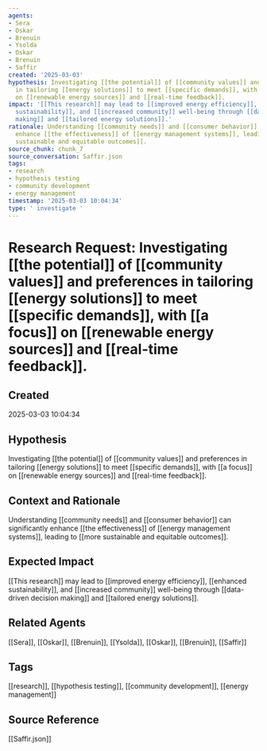```yaml
---
agents:
- Sera
- Oskar
- Brenuin
- Ysolda
- Oskar
- Brenuin
- Saffir
created: '2025-03-03'
hypothesis: Investigating [[the potential]] of [[community values]] and preferences
  in tailoring [[energy solutions]] to meet [[specific demands]], with [[a focus]]
  on [[renewable energy sources]] and [[real-time feedback]].
impact: '[[This research]] may lead to [[improved energy efficiency]], [[enhanced
  sustainability]], and [[increased community]] well-being through [[data-driven decision
  making]] and [[tailored energy solutions]].'
rationale: Understanding [[community needs]] and [[consumer behavior]] can significantly
  enhance [[the effectiveness]] of [[energy management systems]], leading to [[more
  sustainable and equitable outcomes]].
source_chunk: chunk_7
source_conversation: Saffir.json
tags:
- research
- hypothesis testing
- community development
- energy management
timestamp: '2025-03-03 10:04:34'
type: ' investigate '
---
```


# Research Request: Investigating [[the potential]] of [[community values]] and preferences in tailoring [[energy solutions]] to meet [[specific demands]], with [[a focus]] on [[renewable energy sources]] and [[real-time feedback]].

## Created
2025-03-03 10:04:34

## Hypothesis
Investigating [[the potential]] of [[community values]] and preferences in tailoring [[energy solutions]] to meet [[specific demands]], with [[a focus]] on [[renewable energy sources]] and [[real-time feedback]].

## Context and Rationale
Understanding [[community needs]] and [[consumer behavior]] can significantly enhance [[the effectiveness]] of [[energy management systems]], leading to [[more sustainable and equitable outcomes]].

## Expected Impact
[[This research]] may lead to [[improved energy efficiency]], [[enhanced sustainability]], and [[increased community]] well-being through [[data-driven decision making]] and [[tailored energy solutions]].

## Related Agents
[[Sera]], [[Oskar]], [[Brenuin]], [[Ysolda]], [[Oskar]], [[Brenuin]], [[Saffir]]

## Tags
[[research]], [[hypothesis testing]], [[community development]], [[energy management]]

## Source Reference
[[Saffir.json]]
